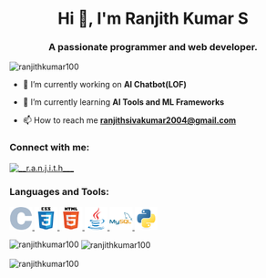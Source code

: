 <h1 align="center">Hi 👋, I'm Ranjith Kumar S</h1>
<h3 align="center">A passionate programmer and web developer.</h3>

<p align="left"> <img src="https://komarev.com/ghpvc/?username=ranjithkumar100&label=Profile%20views&color=0e75b6&style=flat" alt="ranjithkumar100" /> </p>

- 🔭 I’m currently working on **AI Chatbot(LOF)**

- 🌱 I’m currently learning **AI Tools and ML Frameworks**

- 📫 How to reach me **ranjithsivakumar2004@gmail.com**

<h3 align="left">Connect with me:</h3>
<p align="left">
<a href="https://instagram.com/__r.a.n.j.i.t.h___" target="blank"><img align="center" src="https://raw.githubusercontent.com/rahuldkjain/github-profile-readme-generator/master/src/images/icons/Social/instagram.svg" alt="__r.a.n.j.i.t.h___" height="30" width="40" /></a>
</p>

<h3 align="left">Languages and Tools:</h3>
<p align="left"> <a href="https://www.cprogramming.com/" target="_blank" rel="noreferrer"> <img src="https://raw.githubusercontent.com/devicons/devicon/master/icons/c/c-original.svg" alt="c" width="40" height="40"/> </a> <a href="https://www.w3schools.com/css/" target="_blank" rel="noreferrer"> <img src="https://raw.githubusercontent.com/devicons/devicon/master/icons/css3/css3-original-wordmark.svg" alt="css3" width="40" height="40"/> </a> <a href="https://www.w3.org/html/" target="_blank" rel="noreferrer"> <img src="https://raw.githubusercontent.com/devicons/devicon/master/icons/html5/html5-original-wordmark.svg" alt="html5" width="40" height="40"/> </a> <a href="https://www.java.com" target="_blank" rel="noreferrer"> <img src="https://raw.githubusercontent.com/devicons/devicon/master/icons/java/java-original.svg" alt="java" width="40" height="40"/> </a> <a href="https://www.mysql.com/" target="_blank" rel="noreferrer"> <img src="https://raw.githubusercontent.com/devicons/devicon/master/icons/mysql/mysql-original-wordmark.svg" alt="mysql" width="40" height="40"/> </a> <a href="https://www.python.org" target="_blank" rel="noreferrer"> <img src="https://raw.githubusercontent.com/devicons/devicon/master/icons/python/python-original.svg" alt="python" width="40" height="40"/> </a> </p>

<p><img align="left" src="https://github-readme-stats.vercel.app/api/top-langs?username=ranjithkumar100&show_icons=true&locale=en&layout=compact" alt="ranjithkumar100" /></p>

<p>&nbsp;<img align="center" src="https://github-readme-stats.vercel.app/api?username=ranjithkumar100&show_icons=true&locale=en" alt="ranjithkumar100" /></p>

<p><img align="center" src="https://github-readme-streak-stats.herokuapp.com/?user=ranjithkumar100&" alt="ranjithkumar100" /></p>
